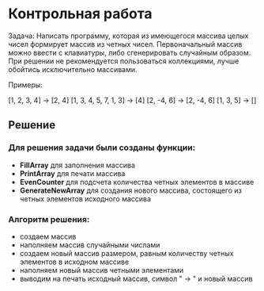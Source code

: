 # Контрольная работа

Задача: Написать программу, которая из имеющегося массива целых чисел формирует массив из четных чисел. Первоначальный массив можно ввести с клавиатуры, либо сгенерировать случайным образом. При решении не рекомендуется пользоваться коллекциями, лучше обойтись исключительно массивами.

Примеры:

[1, 2, 3, 4] -> [2, 4]
[1, 3, 4, 5, 7, 1, 3] -> [4]
[2, -4, 6] -> [2, -4, 6]
[1, 3, 5] -> []

## Решение

### Для решения задачи были созданы функции:
- **FillArray** для заполнения массива
- **PrintArray** для печати массива
- **EvenCounter** для подсчета количества четных элементов в массиве
- **GenerateNewArray** для создания нового массива, состоящего из четных элементов исходного массива

### Алгоритм решения:
- создаем массив
- наполняем массив случайными числами
- создаем новый массив размером, равным количеству четных элементов в исходном массиве
- наполняем новый массив четными элементами
- выводим на печать исходный массив, символ " -> " и новый массив